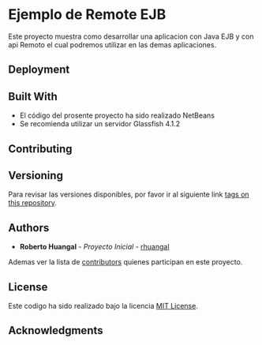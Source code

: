 # Ejemplo de Remote EJB

Este proyecto muestra como desarrollar una aplicacion con Java EJB y con api Remoto el cual podremos utilizar en las demas aplicaciones.

## Deployment

## Built With
* El código del prosente proyecto ha sido realizado NetBeans
* Se recomienda utilizar un servidor Glassfish 4.1.2

## Contributing

## Versioning

Para revisar las versiones disponibles, por favor ir al siguiente link [tags on this repository](https://github.com/rhuangal/remote_ejb/tags). 

## Authors

* **Roberto Huangal** - *Proyecto Inicial* - [rhuangal](https://github.com/rhuangal)

Ademas ver la lista de [contributors](https://github.com/rhuangal/remote_ejb/contributors) quienes participan en este proyecto.

## License

Este codigo ha sido realizado bajo la licencia [MIT License](http://opensource.org/licenses/MIT).

## Acknowledgments
